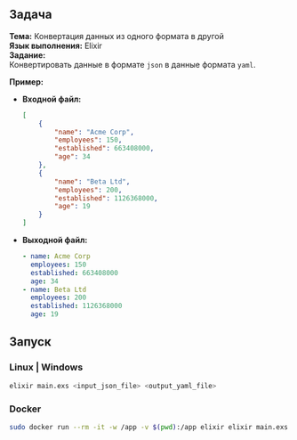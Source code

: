 ## Задача
**Тема:** Конвертация данных из одного формата в другой\
**Язык выполнения:** Elixir\
**Задание:**\
	Конвертировать данные в формате `json` в данные формата `yaml`.

**Пример:**
- **Входной файл:**
    ```json
    [
        {
            "name": "Acme Corp",
            "employees": 150,
            "established": 663408000,
            "age": 34
        },
        {
            "name": "Beta Ltd",
            "employees": 200,
            "established": 1126368000,
            "age": 19
        }
    ]
    ```
- **Выходной файл:**
    ```yaml
    - name: Acme Corp
      employees: 150
      established: 663408000
      age: 34
    - name: Beta Ltd
      employees: 200
      established: 1126368000
      age: 19
    ```

## Запуск

### Linux | Windows
```sh
elixir main.exs <input_json_file> <output_yaml_file>
```

### Docker
```sh
sudo docker run --rm -it -w /app -v $(pwd):/app elixir elixir main.exs <input_json_file> <output_yaml_file>
```